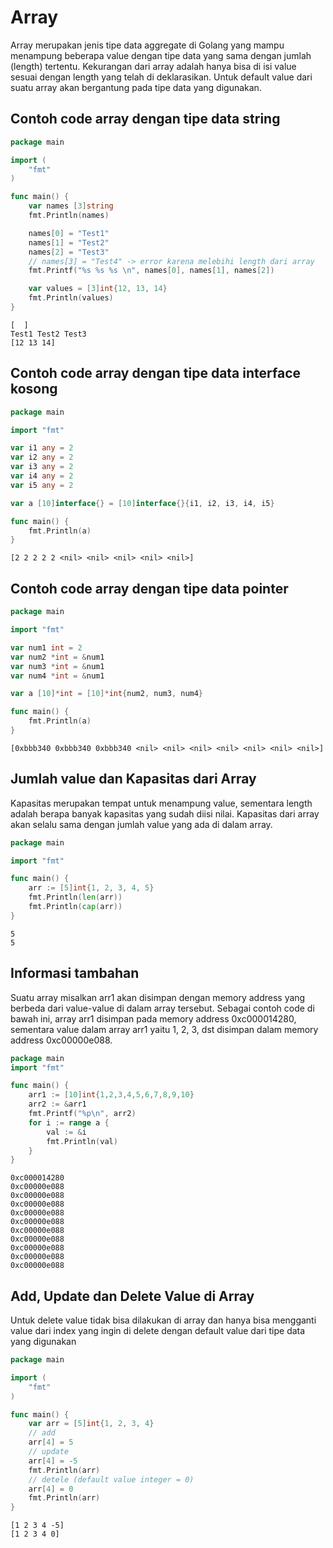 # Array

Array merupakan jenis tipe data aggregate di Golang yang mampu menampung beberapa value dengan tipe data yang sama dengan jumlah (length) tertentu. Kekurangan dari array adalah hanya bisa di isi value sesuai dengan length yang telah di deklarasikan. Untuk default value dari suatu array akan bergantung pada tipe data yang digunakan.

## Contoh code array dengan tipe data string

```go
package main

import (
	"fmt"
)

func main() {
	var names [3]string
	fmt.Println(names)

	names[0] = "Test1"
	names[1] = "Test2"
	names[2] = "Test3"
	// names[3] = "Test4" -> error karena melebihi length dari array
	fmt.Printf("%s %s %s \n", names[0], names[1], names[2])

	var values = [3]int{12, 13, 14}
	fmt.Println(values)
}
```

```
[  ]
Test1 Test2 Test3 
[12 13 14]
```

## Contoh code array dengan tipe data interface kosong

```go
package main

import "fmt"

var i1 any = 2
var i2 any = 2
var i3 any = 2
var i4 any = 2
var i5 any = 2

var a [10]interface{} = [10]interface{}{i1, i2, i3, i4, i5}

func main() {
    fmt.Println(a)
}

```

```
[2 2 2 2 2 <nil> <nil> <nil> <nil> <nil>]
```

## Contoh code array dengan tipe data pointer

```go
package main

import "fmt"

var num1 int = 2
var num2 *int = &num1
var num3 *int = &num1
var num4 *int = &num1

var a [10]*int = [10]*int{num2, num3, num4}

func main() {
    fmt.Println(a)
}

```

```
[0xbbb340 0xbbb340 0xbbb340 <nil> <nil> <nil> <nil> <nil> <nil> <nil>]
```

## Jumlah value dan Kapasitas dari Array

Kapasitas merupakan tempat untuk menampung value, sementara length adalah berapa banyak kapasitas yang sudah diisi nilai. Kapasitas dari array akan selalu sama dengan jumlah value yang ada di dalam array.

```go
package main

import "fmt"

func main() {
	arr := [5]int{1, 2, 3, 4, 5}
	fmt.Println(len(arr))
	fmt.Println(cap(arr))
}
```

```
5
5
```

## Informasi tambahan

Suatu array misalkan arr1 akan disimpan dengan memory address yang berbeda dari value-value di dalam array tersebut. Sebagai contoh code di bawah ini, array arr1 disimpan pada memory address 0xc000014280, sementara value dalam array arr1 yaitu 1, 2, 3, dst disimpan dalam memory address 0xc00000e088.

```go
package main
import "fmt"

func main() {
    arr1 := [10]int{1,2,3,4,5,6,7,8,9,10}
	arr2 := &arr1
    fmt.Printf("%p\n", arr2)
    for i := range a {
        val := &i
        fmt.Println(val)
    }
}
```

```
0xc000014280
0xc00000e088
0xc00000e088
0xc00000e088
0xc00000e088
0xc00000e088
0xc00000e088
0xc00000e088
0xc00000e088
0xc00000e088
0xc00000e088
```

## Add, Update dan Delete Value di Array

Untuk delete value tidak bisa dilakukan di array dan hanya bisa mengganti value dari index yang ingin di delete dengan default value dari tipe data yang digunakan

```go
package main

import (
	"fmt"
)

func main() {
	var arr = [5]int{1, 2, 3, 4}
	// add
	arr[4] = 5
	// update
	arr[4] = -5
	fmt.Println(arr)
	// detele (default value integer = 0)
	arr[4] = 0
	fmt.Println(arr)
}
```

```
[1 2 3 4 -5]
[1 2 3 4 0]
```
